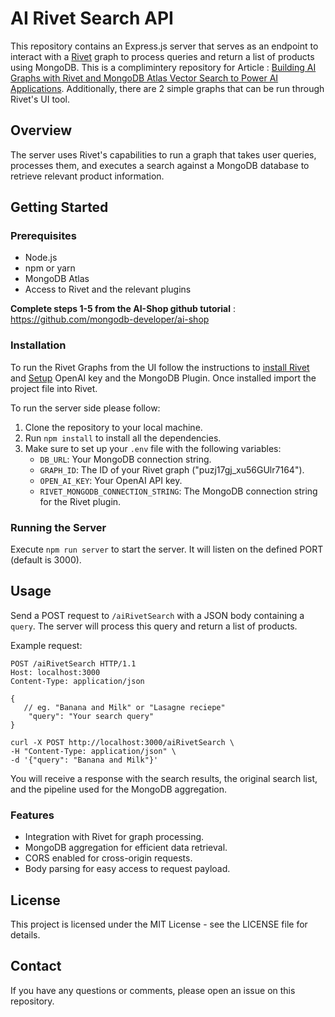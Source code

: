 # AI Rivet Search API

This repository contains an Express.js server that serves as an endpoint to interact with a [Rivet](https://rivet.ironcladapp.com/) graph to process queries and return a list of products using MongoDB. This is a complimintery repository for Article : [Building AI Graphs with Rivet and MongoDB Atlas Vector Search to Power AI Applications](https://www.mongodb.com/developer/products/atlas/atlas-rivet-graph-ai-integ/). Additionally, there are 2 simple graphs that can be run through Rivet's UI tool.

## Overview

The server uses Rivet's capabilities to run a graph that takes user queries, processes them, and executes a search against a MongoDB database to retrieve relevant product information.

## Getting Started

### Prerequisites

- Node.js
- npm or yarn
- MongoDB Atlas 
- Access to Rivet and the relevant plugins

**Complete steps 1-5 from the AI-Shop github tutorial** : https://github.com/mongodb-developer/ai-shop


### Installation

To run the Rivet Graphs from the UI follow the instructions to [install Rivet](https://rivet.ironcladapp.com/docs/getting-started/installation) and [Setup](https://rivet.ironcladapp.com/docs/getting-started/setup) OpenAI key and the MongoDB Plugin. Once installed import the project file into Rivet.

To run the server side please follow:

1. Clone the repository to your local machine.
2. Run `npm install` to install all the dependencies.
3. Make sure to set up your `.env` file with the following variables:
   - `DB_URL`: Your MongoDB connection string.
   - `GRAPH_ID`: The ID of your Rivet graph ("puzj17gj_xu56GUlr7164").
   - `OPEN_AI_KEY`: Your OpenAI API key.
   - `RIVET_MONGODB_CONNECTION_STRING`: The MongoDB connection string for the Rivet plugin.

### Running the Server

Execute `npm run server` to start the server. It will listen on the defined PORT (default is 3000).

## Usage

Send a POST request to `/aiRivetSearch` with a JSON body containing a `query`. The server will process this query and return a list of products.

Example request:

```
POST /aiRivetSearch HTTP/1.1
Host: localhost:3000
Content-Type: application/json

{
   // eg. "Banana and Milk" or "Lasagne reciepe"
    "query": "Your search query"
}
```

```shell
curl -X POST http://localhost:3000/aiRivetSearch \
-H "Content-Type: application/json" \
-d '{"query": "Banana and Milk"}'
```

You will receive a response with the search results, the original search list, and the pipeline used for the MongoDB aggregation.

### Features
- Integration with Rivet for graph processing.
- MongoDB aggregation for efficient data retrieval.
- CORS enabled for cross-origin requests.
- Body parsing for easy access to request payload.


## License
This project is licensed under the MIT License - see the LICENSE file for details.

## Contact
If you have any questions or comments, please open an issue on this repository.
